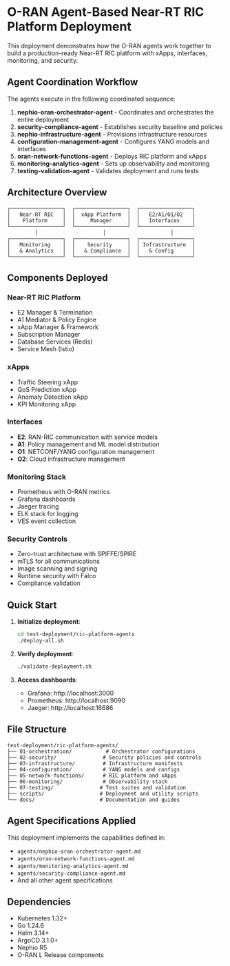 # O-RAN Agent-Based Near-RT RIC Platform Deployment

This deployment demonstrates how the O-RAN agents work together to build a production-ready Near-RT RIC platform with xApps, interfaces, monitoring, and security.

## Agent Coordination Workflow

The agents execute in the following coordinated sequence:

1. **nephio-oran-orchestrator-agent** - Coordinates and orchestrates the entire deployment
2. **security-compliance-agent** - Establishes security baseline and policies  
3. **nephio-infrastructure-agent** - Provisions infrastructure resources
4. **configuration-management-agent** - Configures YANG models and interfaces
5. **oran-network-functions-agent** - Deploys RIC platform and xApps
6. **monitoring-analytics-agent** - Sets up observability and monitoring
7. **testing-validation-agent** - Validates deployment and runs tests

## Architecture Overview

```
┌─────────────────┐  ┌─────────────────┐  ┌─────────────────┐
│   Near-RT RIC   │  │  xApp Platform  │  │   E2/A1/O1/O2   │
│    Platform     │  │     Manager     │  │   Interfaces    │
└─────────────────┘  └─────────────────┘  └─────────────────┘
         │                     │                     │
┌─────────────────┐  ┌─────────────────┐  ┌─────────────────┐
│   Monitoring    │  │    Security     │  │ Infrastructure  │
│   & Analytics   │  │   & Compliance  │  │   & Config      │
└─────────────────┘  └─────────────────┘  └─────────────────┘
```

## Components Deployed

### Near-RT RIC Platform
- E2 Manager & Termination
- A1 Mediator & Policy Engine
- xApp Manager & Framework
- Subscription Manager
- Database Services (Redis)
- Service Mesh (Istio)

### xApps
- Traffic Steering xApp
- QoS Prediction xApp  
- Anomaly Detection xApp
- KPI Monitoring xApp

### Interfaces
- **E2**: RAN-RIC communication with service models
- **A1**: Policy management and ML model distribution
- **O1**: NETCONF/YANG configuration management
- **O2**: Cloud infrastructure management

### Monitoring Stack
- Prometheus with O-RAN metrics
- Grafana dashboards
- Jaeger tracing
- ELK stack for logging
- VES event collection

### Security Controls
- Zero-trust architecture with SPIFFE/SPIRE
- mTLS for all communications
- Image scanning and signing
- Runtime security with Falco
- Compliance validation

## Quick Start

1. **Initialize deployment**:
   ```bash
   cd test-deployment/ric-platform-agents
   ./deploy-all.sh
   ```

2. **Verify deployment**:
   ```bash
   ./validate-deployment.sh
   ```

3. **Access dashboards**:
   - Grafana: http://localhost:3000
   - Prometheus: http://localhost:9090
   - Jaeger: http://localhost:16686

## File Structure

```
test-deployment/ric-platform-agents/
├── 01-orchestration/           # Orchestrator configurations
├── 02-security/               # Security policies and controls
├── 03-infrastructure/         # Infrastructure manifests
├── 04-configuration/          # YANG models and configs
├── 05-network-functions/      # RIC platform and xApps
├── 06-monitoring/             # Observability stack
├── 07-testing/               # Test suites and validation
├── scripts/                  # Deployment and utility scripts
└── docs/                     # Documentation and guides
```

## Agent Specifications Applied

This deployment implements the capabilities defined in:
- `agents/nephio-oran-orchestrator-agent.md`
- `agents/oran-network-functions-agent.md`
- `agents/monitoring-analytics-agent.md`
- `agents/security-compliance-agent.md`
- And all other agent specifications

## Dependencies

- Kubernetes 1.32+
- Go 1.24.6
- Helm 3.14+
- ArgoCD 3.1.0+
- Nephio R5
- O-RAN L Release components